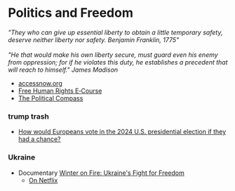 # Politics and Freedom
_"They who can give up essential liberty to obtain a little temporary safety, deserve neither liberty nor safety. Benjamin Franklin, 1775"_ <br><br>
_"He that would make his own liberty secure, must guard even his enemy from oppression; for if he violates this duty, he establishes a precedent that will reach to himself."  James Madison_

- [accessnow.org](https://www.accessnow.org/)
- [Free Human Rights E‑Course](https://www.humanrights.com/course/)
- [The Political Compass ](https://politicalcompass.org)


### trump trash
- [How would Europeans vote in the 2024 U.S. presidential election if they had a chance?](https://redlib.ducks.party/r/europe/comments/1gjjmjt/how_would_europeans_vote_in_the_2024_us/)

### Ukraine
- Documentary [Winter on Fire: Ukraine's Fight for Freedom](https://www.youtube.com/watch?v=yzNxLzFfR5w)
  - [On Netflix](https://www.netflix.com/title/80031666)

